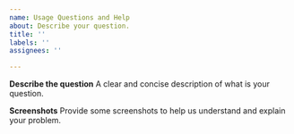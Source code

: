 ```yaml
---
name: Usage Questions and Help
about: Describe your question.
title: ''
labels: ''
assignees: ''

---
```


**Describe the question**
A clear and concise description of what is your question.

**Screenshots**
Provide some screenshots to help us understand and explain your problem.
